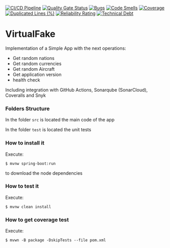 [![CI/CD Pipeline](https://github.com/CarlosCastano33/VirtualFake/actions/workflows/build.yml/badge.svg)](https://github.com/CarlosCastano33/VirtualFake/actions/workflows/build.yml)
[![Quality Gate Status](https://sonarcloud.io/api/project_badges/measure?project=CarlosCastano33_VirtualFake&metric=alert_status)](https://sonarcloud.io/summary/new_code?id=CarlosCastano33_VirtualFake)
[![Bugs](https://sonarcloud.io/api/project_badges/measure?project=CarlosCastano33_VirtualFake&metric=bugs)](https://sonarcloud.io/summary/new_code?id=CarlosCastano33_VirtualFake)
[![Code Smells](https://sonarcloud.io/api/project_badges/measure?project=CarlosCastano33_VirtualFake&metric=code_smells)](https://sonarcloud.io/summary/new_code?id=CarlosCastano33_VirtualFake)
[![Coverage](https://sonarcloud.io/api/project_badges/measure?project=CarlosCastano33_VirtualFake&metric=coverage)](https://sonarcloud.io/summary/new_code?id=CarlosCastano33_VirtualFake)
[![Duplicated Lines (%)](https://sonarcloud.io/api/project_badges/measure?project=CarlosCastano33_VirtualFake&metric=duplicated_lines_density)](https://sonarcloud.io/summary/new_code?id=CarlosCastano33_VirtualFake)
[![Reliability Rating](https://sonarcloud.io/api/project_badges/measure?project=CarlosCastano33_VirtualFake&metric=reliability_rating)](https://sonarcloud.io/summary/new_code?id=CarlosCastano33_VirtualFake)
[![Technical Debt](https://sonarcloud.io/api/project_badges/measure?project=CarlosCastano33_VirtualFake&metric=sqale_index)](https://sonarcloud.io/summary/new_code?id=CarlosCastano33_VirtualFake)


# VirtualFake

Implementation of a Simple App with the next operations:

* Get random nations
* Get random currencies
* Get random Aircraft
* Get application version
* health check

Including integration with GitHub Actions, Sonarqube (SonarCloud), Coveralls and Snyk

### Folders Structure

In the folder `src` is located the main code of the app

In the folder `test` is located the unit tests

### How to install it

Execute:

```shell
$ mvnw spring-boot:run
```
to download the node dependencies

### How to test it

Execute:

```shell
$ mvnw clean install
```

### How to get coverage test

Execute:

```shell
$ mvwn -B package -DskipTests --file pom.xml
```